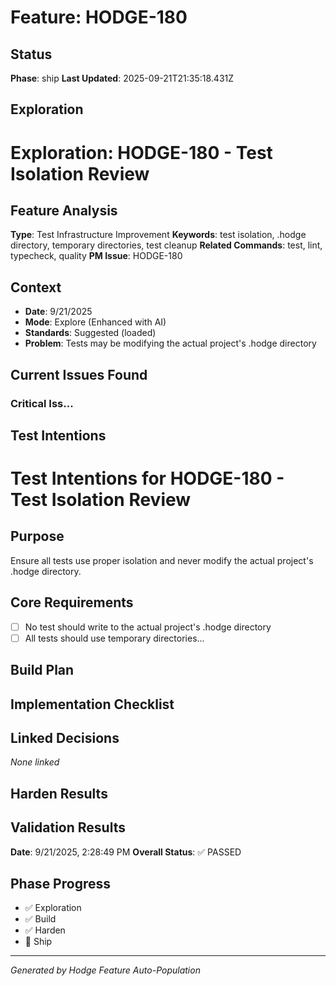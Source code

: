 # Feature: HODGE-180

## Status
**Phase**: ship
**Last Updated**: 2025-09-21T21:35:18.431Z

## Exploration
# Exploration: HODGE-180 - Test Isolation Review

## Feature Analysis
**Type**: Test Infrastructure Improvement
**Keywords**: test isolation, .hodge directory, temporary directories, test cleanup
**Related Commands**: test, lint, typecheck, quality
**PM Issue**: HODGE-180

## Context
- **Date**: 9/21/2025
- **Mode**: Explore (Enhanced with AI)
- **Standards**: Suggested (loaded)
- **Problem**: Tests may be modifying the actual project's .hodge directory

## Current Issues Found

### Critical Iss...

## Test Intentions
# Test Intentions for HODGE-180 - Test Isolation Review

## Purpose
Ensure all tests use proper isolation and never modify the actual project's .hodge directory.

## Core Requirements
- [ ] No test should write to the actual project's .hodge directory
- [ ] All tests should use temporary directories...

## Build Plan
## Implementation Checklist


## Linked Decisions
_None linked_

## Harden Results
## Validation Results
**Date**: 9/21/2025, 2:28:49 PM
**Overall Status**: ✅ PASSED




## Phase Progress
- ✅ Exploration
- ✅ Build
- ✅ Harden
- 🔄 Ship

---
_Generated by Hodge Feature Auto-Population_
